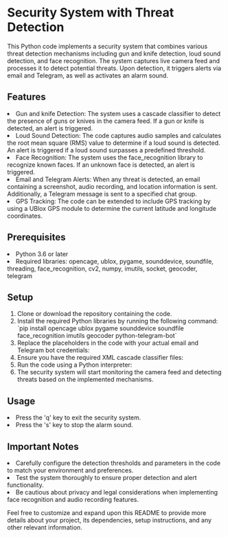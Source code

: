 # Security System with Threat Detection

<p>This Python code implements a security system that combines various threat detection mechanisms including gun and knife detection, loud sound detection, and face recognition. The system captures live camera feed and processes it to detect potential threats. Upon detection, it triggers alerts via email and Telegram, as well as activates an alarm sound.</p>

<h2>Features</h2>
<li>Gun and knife Detection: The system uses a cascade classifier to detect the presence of guns or knives in the camera feed. If a gun or knife is detected, an alert is triggered.</li>
<li>Loud Sound Detection: The code captures audio samples and calculates the root mean square (RMS) value to determine if a loud sound is detected. An alert is triggered if a loud sound surpasses a predefined threshold.</li>
<li>Face Recognition: The system uses the face_recognition library to recognize known faces. If an unknown face is detected, an alert is triggered.</li>
<li>Email and Telegram Alerts: When any threat is detected, an email containing a screenshot, audio recording, and location information is sent. Additionally, a Telegram message is sent to a specified chat group.</li>
<li>GPS Tracking: The code can be extended to include GPS tracking by using a UBlox GPS module to determine the current latitude and longitude coordinates.</li>

<h2>Prerequisites</h2>
<li>Python 3.6 or later</li>
<li>Required libraries: opencage, ublox, pygame, sounddevice, soundfile, threading, face_recognition, cv2, numpy, imutils, socket, geocoder, telegram</li>

<h2>Setup</h2>
<ol>
<li>Clone or download the repository containing the code.</li>
<li>Install the required Python libraries by running the following command: `pip install opencage ublox pygame sounddevice soundfile face_recognition imutils geocoder python-telegram-bot`</li>
<li>Replace the placeholders in the code with your actual email and Telegram bot credentials:</li>
<li>Ensure you have the required XML cascade classifier files:</li>
<li>Run the code using a Python interpreter:</li>
<li>The security system will start monitoring the camera feed and detecting threats based on the implemented mechanisms.</li>
</ol>

<h2>Usage</h2>
<li>Press the 'q' key to exit the security system.</li>
<li>Press the 's' key to stop the alarm sound.</li>

<h2>Important Notes</h2>
<li>Carefully configure the detection thresholds and parameters in the code to match your environment and preferences.</li>
<li>Test the system thoroughly to ensure proper detection and alert functionality.</li>
<li>Be cautious about privacy and legal considerations when implementing face recognition and audio recording features.</li>

<p>Feel free to customize and expand upon this README to provide more details about your project, its dependencies, setup instructions, and any other relevant information.</p>

